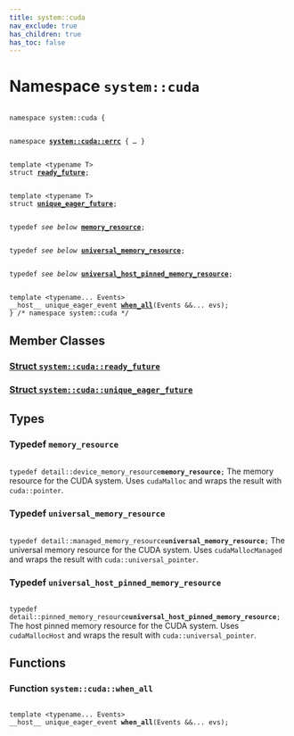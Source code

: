 ```yaml
---
title: system::cuda
nav_exclude: true
has_children: true
has_toc: false
---
```


# Namespace `system::cuda`

<code class="doxybook">
<span>namespace system::cuda {</span>
<br>
<span>namespace <b><a href="/thrust/api/namespaces/namespacesystem_1_1cuda_1_1errc.html">system::cuda::errc</a></b> { <i>…</i> }</span>
<br>
<span>template &lt;typename T&gt;</span>
<span>struct <b><a href="/thrust/api/classes/structsystem_1_1cuda_1_1ready__future.html">ready&#95;future</a></b>;</span>
<br>
<span>template &lt;typename T&gt;</span>
<span>struct <b><a href="/thrust/api/classes/structsystem_1_1cuda_1_1unique__eager__future.html">unique&#95;eager&#95;future</a></b>;</span>
<br>
<span>typedef <i>see below</i> <b><a href="/thrust/api/namespaces/namespacesystem_1_1cuda.html#typedef-memory_resource">memory&#95;resource</a></b>;</span>
<br>
<span>typedef <i>see below</i> <b><a href="/thrust/api/namespaces/namespacesystem_1_1cuda.html#typedef-universal_memory_resource">universal&#95;memory&#95;resource</a></b>;</span>
<br>
<span>typedef <i>see below</i> <b><a href="/thrust/api/namespaces/namespacesystem_1_1cuda.html#typedef-universal_host_pinned_memory_resource">universal&#95;host&#95;pinned&#95;memory&#95;resource</a></b>;</span>
<br>
<span>template &lt;typename... Events&gt;</span>
<span>__host__ unique_eager_event </span><span><b><a href="/thrust/api/namespaces/namespacesystem_1_1cuda.html#function-when_all">when&#95;all</a></b>(Events &&... evs);</span>
<span>} /* namespace system::cuda */</span>
</code>

## Member Classes

<h3 id="struct-system::cuda::ready_future">
<a href="/thrust/api/classes/structsystem_1_1cuda_1_1ready__future.html">Struct <code>system::cuda::ready&#95;future</code>
</a>
</h3>

<h3 id="struct-system::cuda::unique_eager_future">
<a href="/thrust/api/classes/structsystem_1_1cuda_1_1unique__eager__future.html">Struct <code>system::cuda::unique&#95;eager&#95;future</code>
</a>
</h3>


## Types

<h3 id="typedef-memory_resource">
Typedef <code>memory&#95;resource</code>
</h3>

<code class="doxybook">
<span>typedef detail::device_memory_resource<b>memory_resource</b>;</span></code>
The memory resource for the CUDA system. Uses <code>cudaMalloc</code> and wraps the result with <code>cuda::pointer</code>. 

<h3 id="typedef-universal_memory_resource">
Typedef <code>universal&#95;memory&#95;resource</code>
</h3>

<code class="doxybook">
<span>typedef detail::managed_memory_resource<b>universal_memory_resource</b>;</span></code>
The universal memory resource for the CUDA system. Uses <code>cudaMallocManaged</code> and wraps the result with <code>cuda::universal&#95;pointer</code>. 

<h3 id="typedef-universal_host_pinned_memory_resource">
Typedef <code>universal&#95;host&#95;pinned&#95;memory&#95;resource</code>
</h3>

<code class="doxybook">
<span>typedef detail::pinned_memory_resource<b>universal_host_pinned_memory_resource</b>;</span></code>
The host pinned memory resource for the CUDA system. Uses <code>cudaMallocHost</code> and wraps the result with <code>cuda::universal&#95;pointer</code>. 


## Functions

<h3 id="function-when_all">
Function <code>system::cuda::when&#95;all</code>
</h3>

<code class="doxybook">
<span>template &lt;typename... Events&gt;</span>
<span>__host__ unique_eager_event </span><span><b>when_all</b>(Events &&... evs);</span></code>

